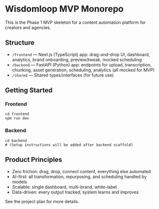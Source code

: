 # Wisdomloop MVP Monorepo

This is the Phase 1 MVP skeleton for a content automation platform for creators and agencies.

## Structure
- `/frontend` — Next.js (TypeScript) app: drag-and-drop UI, dashboard, analytics, brand onboarding, preview/tweak, mocked scheduling
- `/backend` — FastAPI (Python) app: endpoints for upload, transcription, chunking, asset generation, scheduling, analytics (all mocked for MVP)
- `/shared` — Shared types/interfaces (for future use)

## Getting Started

### Frontend
```
cd frontend
npm run dev
```

### Backend
```
cd backend
# (Setup instructions will be added after backend scaffold)
```

## Product Principles
- Zero friction: drag, drop, connect content, everything else automated
- AI-first: all transformation, repurposing, and scheduling handled by models
- Scalable: single dashboard, multi-brand, white-label
- Data-driven: every output tracked, system learns and improves

See the project plan for more details.
